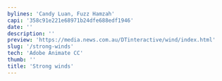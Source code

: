 ```yaml
---
bylines: 'Candy Luan, Fuzz Hamzah'
capi: '358c91e221e68971b24dfe688edf1946'
date: ''
description: ''
preview: 'https://media.news.com.au/DTinteractive/wind/index.html'
slug: '/strong-winds'
tech: 'Adobe Animate CC'
thumb: ''
title: 'Strong winds'
---
```

